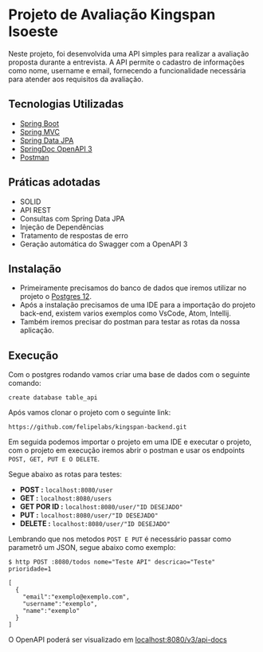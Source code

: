 # Projeto de Avaliação Kingspan Isoeste

Neste projeto, foi desenvolvida uma API simples para realizar a avaliação proposta durante a entrevista. 
A API permite o cadastro de informações como nome, username e email, fornecendo a funcionalidade necessária para atender aos requisitos da avaliação.

## Tecnologias Utilizadas

- [Spring Boot](https://spring.io/projects/spring-boot)
- [Spring MVC](https://docs.spring.io/spring-framework/reference/web/webmvc.html)
- [Spring Data JPA](https://spring.io/projects/spring-data-jpa)
- [SpringDoc OpenAPI 3](https://springdoc.org/v2/#spring-webflux-support)
- [Postman](https://www.postman.com/)

## Práticas adotadas

- SOLID
- API REST
- Consultas com Spring Data JPA
- Injeção de Dependências
- Tratamento de respostas de erro
- Geração automática do Swagger com a OpenAPI 3

## Instalação

- Primeiramente precisamos do banco de dados que iremos utilizar no projeto o [Postgres 12](https://www.enterprisedb.com/downloads/postgres-postgresql-downloads).
- Após a instalação precisamos de uma IDE para a importação do projeto back-end, existem varios exemplos como VsCode, Atom, Intellij.
- Também iremos precisar do postman para testar as rotas da nossa aplicação.

## Execução

Com o postgres rodando vamos criar uma base de dados com o seguinte comando:
```
create database table_api
```
Após vamos clonar o projeto com o seguinte link:

```
https://github.com/felipelabs/kingspan-backend.git
```
Em seguida podemos importar o projeto em uma IDE e executar o projeto, com o projeto em execução
iremos abrir o postman e usar os endpoints `POST, GET, PUT E O DELETE`.

Segue abaixo as rotas para testes:

- **POST :** `localhost:8080/user`
- **GET :** `localhost:8080/users`
- **GET POR ID :** `localhost:8080/user/"ID DESEJADO"`
- **PUT :** `localhost:8080/user/"ID DESEJADO"`
- **DELETE :** `localhost:8080/user/"ID DESEJADO"`

Lembrando que nos metodos `POST E PUT` é necessário passar como parametrô um JSON, segue abaixo como exemplo:

```
$ http POST :8080/todos nome="Teste API" descricao="Teste" prioridade=1

[
  {
    "email":"exemplo@exemplo.com",
    "username":"exemplo",
    "name":"exemplo"
  }
]
```

O OpenAPI poderá ser visualizado em [localhost:8080/v3/api-docs](http://localhost:8080/v3/api-docs/)